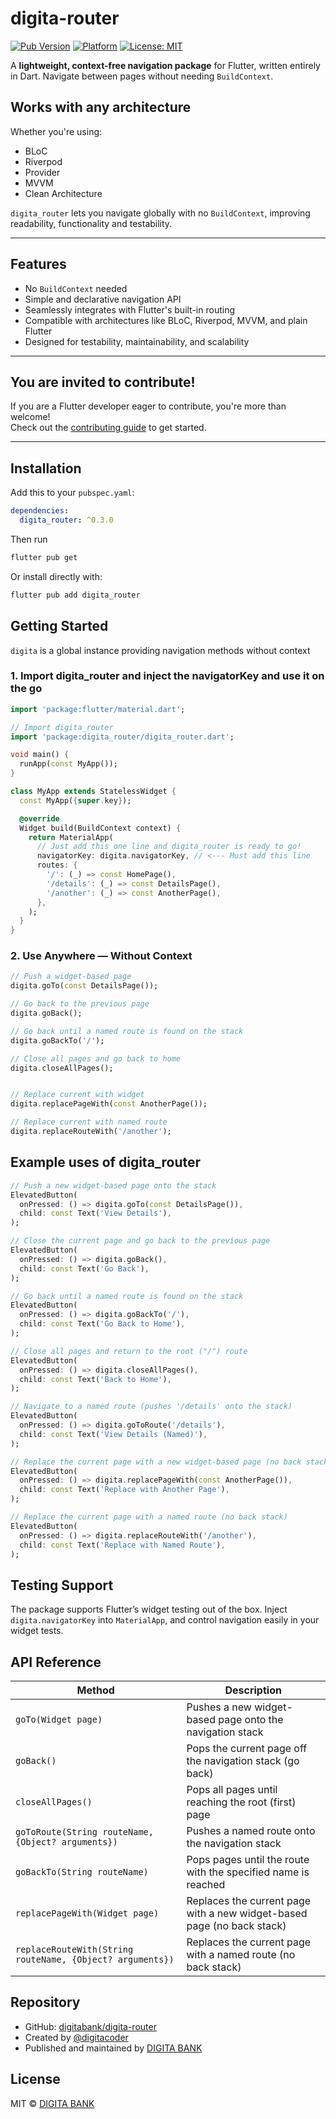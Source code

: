 # digita-router

[![Pub Version](https://img.shields.io/pub/v/digita_router)](https://pub.dev/packages/digita_router)
[![Platform](https://img.shields.io/badge/platform-flutter-blue)](https://flutter.dev)
[![License: MIT](https://img.shields.io/badge/license-MIT-green)](https://opensource.org/licenses/MIT)

A **lightweight, context-free navigation package** for Flutter, written entirely in Dart. Navigate between pages without needing `BuildContext`.

## Works with any architecture

Whether you're using:

- BLoC
- Riverpod
- Provider
- MVVM
- Clean Architecture

`digita_router` lets you navigate globally with no `BuildContext`, improving readability, functionality and testability.

---

## Features

- No `BuildContext` needed
- Simple and declarative navigation API
- Seamlessly integrates with Flutter's built-in routing
- Compatible with architectures like BLoC, Riverpod, MVVM, and plain Flutter
- Designed for testability, maintainability, and scalability

---

## You are invited to contribute!

If you are a Flutter developer eager to contribute, you're more than welcome!  
Check out the [contributing guide](https://github.com/digitabank/digita-router/blob/main/CONTRIBUTING.md) to get started.

---

## Installation

Add this to your `pubspec.yaml`:

```yaml
dependencies:
  digita_router: ^0.3.0
```

Then run

```bash
flutter pub get
```

Or install directly with:

```bash
flutter pub add digita_router
```

## Getting Started

`digita` is a global instance providing navigation methods without context

### 1. Import digita_router and inject the navigatorKey and use it on the go

```dart
import 'package:flutter/material.dart';

// Import digita_router
import 'package:digita_router/digita_router.dart';

void main() {
  runApp(const MyApp());
}

class MyApp extends StatelessWidget {
  const MyApp({super.key});

  @override
  Widget build(BuildContext context) {
    return MaterialApp(
      // Just add this one line and digita_router is ready to go!
      navigatorKey: digita.navigatorKey, // <--- Must add this line
      routes: {
        '/': (_) => const HomePage(),
        '/details': (_) => const DetailsPage(),
        '/another': (_) => const AnotherPage(),
      },
    );
  }
}

```

### 2. Use Anywhere — Without Context

```dart
// Push a widget-based page
digita.goTo(const DetailsPage());

// Go back to the previous page
digita.goBack();

// Go back until a named route is found on the stack
digita.goBackTo('/');

// Close all pages and go back to home
digita.closeAllPages();


// Replace current with widget
digita.replacePageWith(const AnotherPage());

// Replace current with named route
digita.replaceRouteWith('/another');

```

## Example uses of digita_router

```dart
// Push a new widget-based page onto the stack
ElevatedButton(
  onPressed: () => digita.goTo(const DetailsPage()),
  child: const Text('View Details'),
);

// Close the current page and go back to the previous page
ElevatedButton(
  onPressed: () => digita.goBack(),
  child: const Text('Go Back'),
);

// Go back until a named route is found on the stack
ElevatedButton(
  onPressed: () => digita.goBackTo('/'),
  child: const Text('Go Back to Home'),
);

// Close all pages and return to the root ("/") route
ElevatedButton(
  onPressed: () => digita.closeAllPages(),
  child: const Text('Back to Home'),
);

// Navigate to a named route (pushes '/details' onto the stack)
ElevatedButton(
  onPressed: () => digita.goToRoute('/details'),
  child: const Text('View Details (Named)'),
);

// Replace the current page with a new widget-based page (no back stack)
ElevatedButton(
  onPressed: () => digita.replacePageWith(const AnotherPage()),
  child: const Text('Replace with Another Page'),
);

// Replace the current page with a named route (no back stack)
ElevatedButton(
  onPressed: () => digita.replaceRouteWith('/another'),
  child: const Text('Replace with Named Route'),
);


```

## Testing Support

The package supports Flutter’s widget testing out of the box. Inject `digita.navigatorKey` into `MaterialApp`, and control navigation easily in your widget tests.

## API Reference

| Method                                                    | Description                                                            |
| --------------------------------------------------------- | ---------------------------------------------------------------------- |
| `goTo(Widget page)`                                       | Pushes a new widget-based page onto the navigation stack               |
| `goBack()`                                                | Pops the current page off the navigation stack (go back)               |
| `closeAllPages()`                                         | Pops all pages until reaching the root (first) page                    |
| `goToRoute(String routeName, {Object? arguments})`        | Pushes a named route onto the navigation stack                         |
| `goBackTo(String routeName)`                              | Pops pages until the route with the specified name is reached          |
| `replacePageWith(Widget page)`                            | Replaces the current page with a new widget-based page (no back stack) |
| `replaceRouteWith(String routeName, {Object? arguments})` | Replaces the current page with a named route (no back stack)           |

## Repository

- GitHub: [digitabank/digita-router](https://github.com/digitabank/digita-router)
- Created by [@digitacoder](https://github.com/digitacoder)
- Published and maintained by [DIGITA BANK](https://github.com/digitabank)

## License

MIT © [DIGITA BANK](https://digitabank.com)
